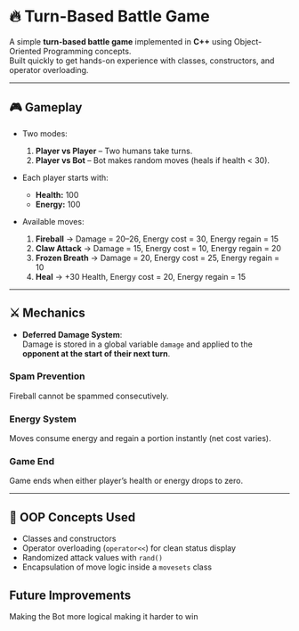 # 🔥 Turn-Based Battle Game

A simple **turn-based battle game** implemented in **C++** using Object-Oriented Programming concepts.  
Built quickly to get hands-on experience with classes, constructors, and operator overloading.

---

## 🎮 Gameplay

- Two modes:
  1. **Player vs Player** – Two humans take turns.
  2. **Player vs Bot** – Bot makes random moves (heals if health < 30).

- Each player starts with:
  - **Health:** 100
  - **Energy:** 100

- Available moves:
  1. **Fireball** → Damage = 20–26, Energy cost = 30, Energy regain = 15  
  2. **Claw Attack** → Damage = 15, Energy cost = 10, Energy regain = 20  
  3. **Frozen Breath** → Damage = 20, Energy cost = 25, Energy regain = 10  
  4. **Heal** → +30 Health, Energy cost = 20, Energy regain = 15  

---

## ⚔️ Mechanics

- **Deferred Damage System**:  
  Damage is stored in a global variable `damage` and applied to the **opponent at the start of their next turn**.  

### Spam Prevention
Fireball cannot be spammed consecutively.

### Energy System
Moves consume energy and regain a portion instantly (net cost varies).

### Game End
Game ends when either player’s health or energy drops to zero.

---

## 🧠 OOP Concepts Used

- Classes and constructors
- Operator overloading (`operator<<`) for clean status display
- Randomized attack values with `rand()`
- Encapsulation of move logic inside a `movesets` class

## Future Improvements

Making the Bot more logical making it harder to win